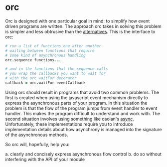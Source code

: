 # orc

Orc is designed with one particular goal in mind: to simplify how event driven
programs are written. The approach orc takes in solving this problem is simpler
and less obtrusive than the [alternatives](https://github.com/caolan/async).
This is the interface to orc:

```coffeescript
# run a list of functions one after another
# waiting between functions that require
# some kind of asynchronous handling
orc.sequence functions...

# and in the functions that the sequence calls
# you wrap the callbacks you want to wait for
# with the orc waitFor decorator
callback = orc.waitFor eventCallback
```

Using orc should result in programs that avoid two common problems. The first
is created when using the javascript event mechanism directly to express the
asynchronous parts of your program. In this situation the problem is that the
flow of the program jumps from event handler to event handler. This makes the
program difficult to understand and work with. The second situation involves
using something like caolan's [async](https://github.com/caolan/async).
Unfortunately, these implementations require you to introduce implementation
details about how asynchrony is managed into the signature of the asynchronous
methods.

So orc will, hopefully, help you:

a. clearly and concisely express asynchronous flow control
b. do so without interfering with the API of your module
